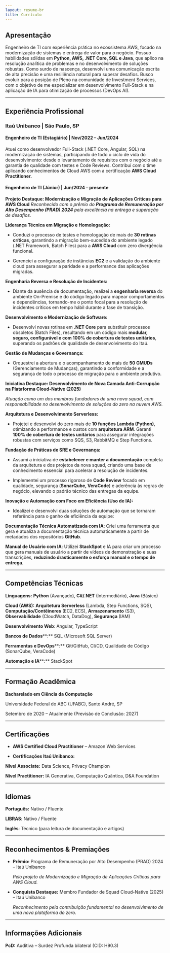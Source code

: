 ```yaml
---
layout: resume-br
title: Currículo
---
```

## **Apresentação**

Engenheiro de TI com experiência prática no ecossistema AWS, focado na modernização de sistemas e entrega de valor para o negócio. Possuo habilidades sólidas em **Python, AWS, .NET Core, SQL e Java**, que aplico na resolução analítica de problemas e no desenvolvimento de soluções robustas. Como surdo de nascença, desenvolvi uma comunicação escrita de alta precisão e uma resiliência natural para superar desafios. Busco evoluir para a posição de Pleno na comunidade de Investment Services, com o objetivo de me especializar em desenvolvimento Full-Stack e na aplicação de IA para otimização de processos (DevOps AI).

---
## **Experiência Profissional**

### **Itaú Unibanco | São Paulo, SP**
#### **Engenheiro de TI (Estagiário) | Nov/2022 – Jun/2024**

Atuei como desenvolvedor Full-Stack (.NET Core, Angular, SQL) na modernização de sistemas, participando de todo o ciclo de vida do desenvolvimento: desde o levantamento de requisitos com o negócio até a garantia de qualidade com testes e Code Reviews. Contribuí com o time aplicando conhecimentos de Cloud AWS com a certificação **AWS Cloud Practitioner.**

#### **Engenheiro de TI (Júnior) | Jun/2024 – presente**

**Projeto Destaque: Modernização e Migração de Aplicações Críticas para AWS Cloud**
_Reconhecido com o prêmio do **Programa de Remuneração por Alto Desempenho (PRAD) 2024** pela excelência na entrega e superação de desafios._

**Liderança Técnica em Migração e Homologação:**

- Conduzi o processo de testes e homologação de mais de **30 rotinas críticas**, garantindo a migração bem-sucedida do ambiente legado (.NET Framework, Batch Files) para a **AWS Cloud** com zero divergência funcional.

- Gerenciei a configuração de instâncias **EC2** e a validação do ambiente cloud para assegurar a paridade e a performance das aplicações migradas.

**Engenharia Reversa e Resolução de Incidentes:**

- Diante da ausência de documentação, realizei a **engenharia reversa** do ambiente On-Premise e do código legado para mapear comportamentos e dependências, tornando-me o ponto focal para a resolução de incidentes críticos em tempo hábil durante a fase de transição.

**Desenvolvimento e Modernização de Software:**

- Desenvolvi novas rotinas em **.NET Core** para substituir processos obsoletos (Batch Files), resultando em um código mais **modular, seguro, configurável e com 100% de cobertura de testes unitários**, superando os padrões de qualidade de desenvolvimento do Itaú.

**Gestão de Mudanças e Governança:**

- Orquestrei a abertura e o acompanhamento de mais de **50 GMUDs** (Gerenciamento de Mudanças), garantindo a conformidade e a segurança de todo o processo de migração para o ambiente produtivo.

**Iniciativa Destaque: Desenvolvimento de Nova Camada Anti-Corrupção na Plataforma Cloud-Native (2025)**

_Atuação como um dos membros fundadores de uma nova squad, com responsabilidade no desenvolvimento de soluções do zero na nuvem AWS._

**Arquitetura e Desenvolvimento Serverless:**

- Projetei e desenvolvi do zero mais de **10 funções Lambda (Python)**, otimizando a performance e custos com **arquitetura ARM**. Garanti **100% de cobertura de testes unitários** para assegurar integrações robustas com serviços como SQS, S3, RabbitMQ e Step Functions.

**Fundação de Práticas de SRE e Governança:**

- Assumi a iniciativa de **estabelecer e manter a documentação** completa da arquitetura e dos projetos da nova squad, criando uma base de conhecimento essencial para acelerar a resolução de incidentes.

- Implementei um processo rigoroso de **Code Review** focado em qualidade, segurança (**SonarQube, VeraCode**) e aderência às regras de negócio, elevando o padrão técnico das entregas da equipe.

**Inovação e Automação com Foco em Eficiência (Uso de IA):**

- Idealizei e desenvolvi duas soluções de automação que se tornaram referência para o ganho de eficiência da equipe:

**Documentação Técnica Automatizada com IA**: Criei uma ferramenta que gera e atualiza a documentação técnica automaticamente a partir de metadados dos repositórios **GitHub**.

**Manual de Usuário com IA**: Utilizei **StackSpot** e IA para criar um processo que gera manuais de usuário a partir de vídeos de demonstração e suas transcrições, **reduzindo drasticamente o esforço manual e o tempo de entrega**.

---
## **Competências Técnicas**

**Linguagens:** **Python** (Avançado), **C#/.NET** (Intermediário), **Java** (Básico)

**Cloud (AWS):** **Arquitetura Serverless** (Lambda, Step Functions, SQS), **Computação/Contêineres** (EC2, ECS), **Armazenamento** (S3), **Observabilidade** (CloudWatch, DataDog), **Segurança** (IAM)

**Desenvolvimento Web**: Angular, TypeScript

**Bancos de Dados****:** SQL (Microsoft SQL Server)

**Ferramentas e DevOps****:** Git/GitHub, CI/CD, Qualidade de Código (SonarQube, VeraCode)

**Automação e IA****:** StackSpot

---
## **Formação Acadêmica**

**Bacharelado em Ciência da Computação**

Universidade Federal do ABC (UFABC), Santo André, SP

Setembro de 2020 – Atualmente (Previsão de Conclusão: 2027)

---
## **Certificações**

- **AWS Certified Cloud Practitioner** – Amazon Web Services

- **Certificações Itaú Unibanco:**

**Nível Associate:** Data Science, Privacy Champion

**Nível Practitioner:** IA Generativa, Computação Quântica, D&A Foundation

---
## **Idiomas**

**Português:** Nativo / Fluente

**LIBRAS**: Nativo / Fluente

**Inglês**: Técnico (para leitura de documentação e artigos)

---
## **Reconhecimentos & Premiações**

- **Prêmio:** Programa de Remuneração por Alto Desempenho (PRAD) 2024 – Itaú Unibanco

    _Pelo projeto de Modernização e Migração de Aplicações Críticas para AWS Cloud._

- **Conquista Destaque:** Membro Fundador de Squad Cloud-Native (2025) – Itaú Unibanco

    _Reconhecimento pela contribuição fundamental no desenvolvimento de uma nova plataforma do zero._

---
## **Informações Adicionais**

**PcD:** Auditiva – Surdez Profunda bilateral (CID: H90.3)